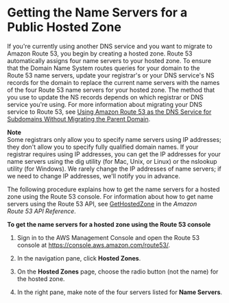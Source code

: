 # Getting the Name Servers for a Public Hosted Zone<a name="GetInfoAboutHostedZone"></a>

If you're currently using another DNS service and you want to migrate to Amazon Route 53, you begin by creating a hosted zone\. Route 53 automatically assigns four name servers to your hosted zone\. To ensure that the Domain Name System routes queries for your domain to the Route 53 name servers, update your registrar's or your DNS service's NS records for the domain to replace the current name servers with the names of the four Route 53 name servers for your hosted zone\. The method that you use to update the NS records depends on which registrar or DNS service you're using\. For more information about migrating your DNS service to Route 53, see [Using Amazon Route 53 as the DNS Service for Subdomains Without Migrating the Parent Domain](creating-migrating.md)\.

**Note**  
Some registrars only allow you to specify name servers using IP addresses; they don't allow you to specify fully qualified domain names\. If your registrar requires using IP addresses, you can get the IP addresses for your name servers using the dig utility \(for Mac, Unix, or Linux\) or the nslookup utility \(for Windows\)\. We rarely change the IP addresses of name servers; if we need to change IP addresses, we'll notify you in advance\.

The following procedure explains how to get the name servers for a hosted zone using the Route 53 console\. For information about how to get name servers using the Route 53 API, see [GetHostedZone](https://docs.aws.amazon.com/Route53/latest/APIReference/API_GetHostedZone.html) in the *Amazon Route 53 API Reference*\. 

**To get the name servers for a hosted zone using the Route 53 console**

1. Sign in to the AWS Management Console and open the Route 53 console at [https://console\.aws\.amazon\.com/route53/](https://console.aws.amazon.com/route53/)\.

1. In the navigation pane, click **Hosted Zones**\.

1. On the **Hosted Zones** page, choose the radio button \(not the name\) for the hosted zone\.

1. In the right pane, make note of the four servers listed for **Name Servers**\.